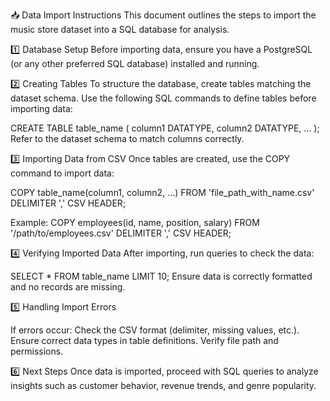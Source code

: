 📥 Data Import Instructions
This document outlines the steps to import the music store dataset into a SQL database for analysis.

1️⃣ Database Setup
Before importing data, ensure you have a PostgreSQL (or any other preferred SQL database) installed and running.

2️⃣ Creating Tables
To structure the database, create tables matching the dataset schema. Use the following SQL commands to define tables before importing data:

CREATE TABLE table_name (
    column1 DATATYPE,
    column2 DATATYPE,
    ...
);
Refer to the dataset schema to match columns correctly.

3️⃣ Importing Data from CSV
Once tables are created, use the COPY command to import data:

COPY table_name(column1, column2, ...)
FROM 'file_path_with_name.csv'
DELIMITER ',' CSV HEADER;

Example:
COPY employees(id, name, position, salary)
FROM '/path/to/employees.csv'
DELIMITER ',' CSV HEADER;

4️⃣ Verifying Imported Data
After importing, run queries to check the data:

SELECT * FROM table_name LIMIT 10;
Ensure data is correctly formatted and no records are missing.

5️⃣ Handling Import Errors

If errors occur:
Check the CSV format (delimiter, missing values, etc.).
Ensure correct data types in table definitions.
Verify file path and permissions.

6️⃣ Next Steps
Once data is imported, proceed with SQL queries to analyze insights such as customer behavior, revenue trends, and genre popularity.

